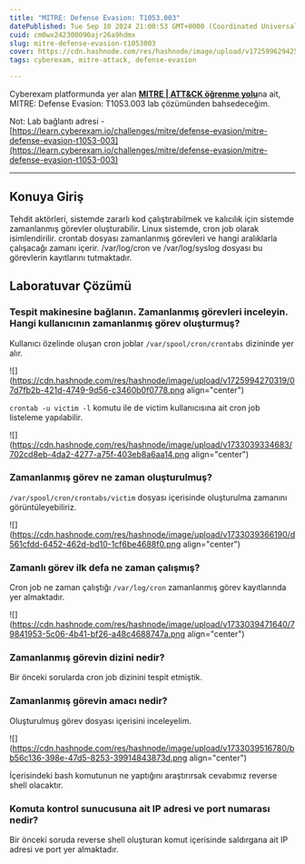 ```yaml
---
title: "MITRE: Defense Evasion: T1053.003"
datePublished: Tue Sep 10 2024 21:00:53 GMT+0000 (Coordinated Universal Time)
cuid: cm0wx242300090ajr26a9hdmx
slug: mitre-defense-evasion-t1053003
cover: https://cdn.hashnode.com/res/hashnode/image/upload/v1725996294255/475cc0f4-69fe-4d61-91c9-1841e947c6f8.png
tags: cyberexam, mitre-attack, defense-evasion

---
```


Cyberexam platformunda yer alan [**MITRE | ATT&CK öğrenme yolu**](https://learn.cyberexam.io/learning-modules/mitre-att-ck)na ait, MITRE: Defense Evasion: T1053.003 lab çözümünden bahsedeceğim.

Not: Lab bağlantı adresi - [https://learn.cyberexam.io/challenges/mitre/defense-evasion/mitre-defense-evasion-t1053-003](https://learn.cyberexam.io/challenges/mitre/defense-evasion/mitre-defense-evasion-t1053-003)

---

## Konuya Giriş

Tehdit aktörleri, sistemde zararlı kod çalıştırabilmek ve kalıcılık için sistemde zamanlanmış görevler oluşturabilir. Linux sistemde, cron job olarak isimlendirilir. crontab dosyası zamanlanmış görevleri ve hangi aralıklarla çalışacağı zamanı içerir. /var/log/cron ve /var/log/syslog dosyası bu görevlerin kayıtlarını tutmaktadır.

## Laboratuvar Çözümü

### Tespit makinesine bağlanın. Zamanlanmış görevleri inceleyin. Hangi kullanıcının zamanlanmış görev oluşturmuş?

Kullanıcı özelinde oluşan cron joblar `/var/spool/cron/crontabs` dizininde yer alır.

![](https://cdn.hashnode.com/res/hashnode/image/upload/v1725994270319/07d7fb2b-421d-4749-9d56-c3460b0f0778.png align="center")

`crontab -u victim -l` komutu ile de victim kullanıcısına ait cron job listeleme yapılabilir.

![](https://cdn.hashnode.com/res/hashnode/image/upload/v1733039334683/702cd8eb-4da2-4277-a75f-403eb8a6aa14.png align="center")

### Zamanlanmış görev ne zaman oluşturulmuş?

`/var/spool/cron/crontabs/victim` dosyası içerisinde oluşturulma zamanını görüntüleyebiliriz.

![](https://cdn.hashnode.com/res/hashnode/image/upload/v1733039366190/d561cfdd-6452-462d-bd10-1cf6be4688f0.png align="center")

### Zamanlı görev ilk defa ne zaman çalışmış?

Cron job ne zaman çalıştığı `/var/log/cron` zamanlanmış görev kayıtlarında yer almaktadır.

![](https://cdn.hashnode.com/res/hashnode/image/upload/v1733039471640/79841953-5c06-4b41-bf26-a48c4688747a.png align="center")

### Zamanlanmış görevin dizini nedir?

Bir önceki sorularda cron job dizinini tespit etmiştik.

### Zamanlanmış görevin amacı nedir?

Oluşturulmuş görev dosyası içerisini inceleyelim.

![](https://cdn.hashnode.com/res/hashnode/image/upload/v1733039516780/bb56c136-398e-47d5-8253-39914843873d.png align="center")

İçerisindeki bash komutunun ne yaptığını araştırırsak cevabımız reverse shell olacaktır.

### Komuta kontrol sunucusuna ait IP adresi ve port numarası nedir?

Bir önceki soruda reverse shell oluşturan komut içerisinde saldırgana ait IP adresi ve port yer almaktadır.